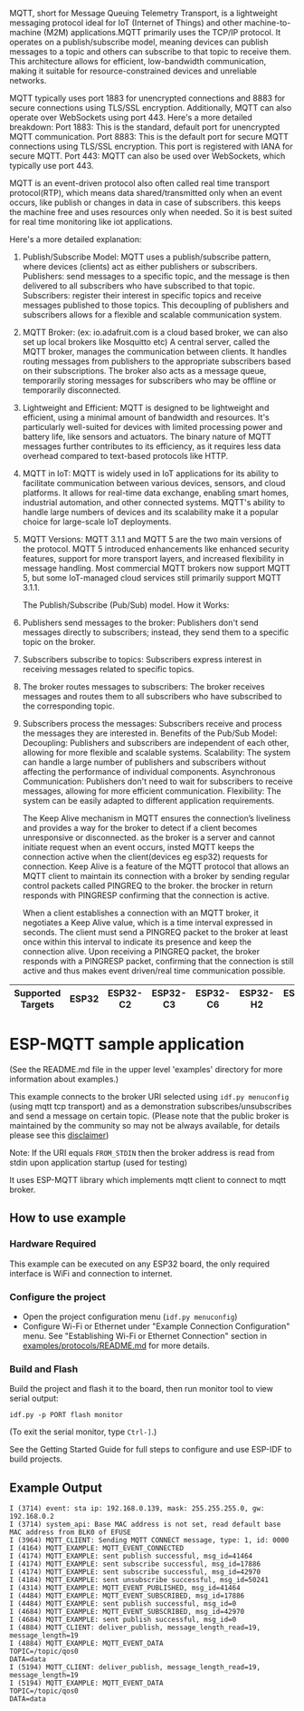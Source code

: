 MQTT, short for Message Queuing Telemetry Transport, is a lightweight messaging protocol ideal for IoT (Internet of Things) and other machine-to-machine (M2M) applications.MQTT primarily uses the TCP/IP protocol. It operates on a publish/subscribe model, meaning devices can publish messages to a topic and others can subscribe to that topic to receive them. This architecture allows for efficient, low-bandwidth communication, making it suitable for resource-constrained devices and unreliable networks.

MQTT typically uses port 1883 for unencrypted connections and 8883 for secure connections using TLS/SSL encryption. Additionally, MQTT can also operate over WebSockets using port 443.
Here's a more detailed breakdown:
Port 1883: This is the standard, default port for unencrypted MQTT communication.
Port 8883: This is the default port for secure MQTT connections using TLS/SSL encryption. This port is registered with IANA for secure MQTT.
Port 443: MQTT can also be used over WebSockets, which typically use port 443.

MQTT is an event-driven protocol also often called real time transport protocol(RTP), which means data shared/transmitted only when an event occurs, like publish or changes in data in case of subscribers. this keeps the machine free and uses resources only when needed. So it is best suited for real time monitoring like iot applications.

Here's a more detailed explanation:

1. Publish/Subscribe Model:
   MQTT uses a publish/subscribe pattern, where devices (clients) act as either publishers or subscribers.
   Publishers: send messages to a specific topic, and the message is then delivered to all subscribers who have subscribed to that topic.
   Subscribers: register their interest in specific topics and receive messages published to those topics.
   This decoupling of publishers and subscribers allows for a flexible and scalable communication system.
2. MQTT Broker:
   (ex: io.adafruit.com is a cloud based broker, we can also set up local brokers like Mosquitto etc)
   A central server, called the MQTT broker, manages the communication between clients.
   It handles routing messages from publishers to the appropriate subscribers based on their subscriptions.
   The broker also acts as a message queue, temporarily storing messages for subscribers who may be offline or temporarily disconnected.
3. Lightweight and Efficient:
   MQTT is designed to be lightweight and efficient, using a minimal amount of bandwidth and resources.
   It's particularly well-suited for devices with limited processing power and battery life, like sensors and actuators.
   The binary nature of MQTT messages further contributes to its efficiency, as it requires less data overhead compared to text-based protocols like HTTP.
4. MQTT in IoT:
   MQTT is widely used in IoT applications for its ability to facilitate communication between various devices, sensors, and cloud platforms.
   It allows for real-time data exchange, enabling smart homes, industrial automation, and other connected systems.
   MQTT's ability to handle large numbers of devices and its scalability make it a popular choice for large-scale IoT deployments.
5. MQTT Versions:
   MQTT 3.1.1 and MQTT 5 are the two main versions of the protocol.
   MQTT 5 introduced enhancements like enhanced security features, support for more transport layers, and increased flexibility in message handling.
   Most commercial MQTT brokers now support MQTT 5, but some IoT-managed cloud services still primarily support MQTT 3.1.1.

   The Publish/Subscribe (Pub/Sub) model. How it Works:

6. Publishers send messages to the broker:
   Publishers don't send messages directly to subscribers; instead, they send them to a specific topic on the broker.
7. Subscribers subscribe to topics:
   Subscribers express interest in receiving messages related to specific topics.
8. The broker routes messages to subscribers:
   The broker receives messages and routes them to all subscribers who have subscribed to the corresponding topic.
9. Subscribers process the messages:
   Subscribers receive and process the messages they are interested in.
   Benefits of the Pub/Sub Model:
   Decoupling:
   Publishers and subscribers are independent of each other, allowing for more flexible and scalable systems.
   Scalability:
   The system can handle a large number of publishers and subscribers without affecting the performance of individual components.
   Asynchronous Communication:
   Publishers don't need to wait for subscribers to receive messages, allowing for more efficient communication.
   Flexibility:
   The system can be easily adapted to different application requirements.

   The Keep Alive mechanism in MQTT ensures the connection’s liveliness and provides a way for the broker to detect if a client becomes unresponsive or disconnected.
   as the broker is a server and cannot initiate request when an event occurs, insted MQTT keeps the connection active when the client(devices eg esp32) requests for connection.
   Keep Alive is a feature of the MQTT protocol that allows an MQTT client to maintain its connection with a broker by sending regular control packets called PINGREQ to the broker. the brocker in return responds with PINGRESP confirming that the connection is active.

   When a client establishes a connection with an MQTT broker, it negotiates a Keep Alive value, which is a time interval expressed in seconds. The client must send a PINGREQ packet to the broker at least once within this interval to indicate its presence and keep the connection alive. Upon receiving a PINGREQ packet, the broker responds with a PINGRESP packet, confirming that the connection is still active and thus makes event driven/real time communication possible.

| Supported Targets | ESP32 | ESP32-C2 | ESP32-C3 | ESP32-C6 | ESP32-H2 | ESP32-S2 | ESP32-S3 |
| ----------------- | ----- | -------- | -------- | -------- | -------- | -------- | -------- |

# ESP-MQTT sample application

(See the README.md file in the upper level 'examples' directory for more information about examples.)

This example connects to the broker URI selected using `idf.py menuconfig` (using mqtt tcp transport) and as a demonstration subscribes/unsubscribes and send a message on certain topic.
(Please note that the public broker is maintained by the community so may not be always available, for details please see this [disclaimer](https://iot.eclipse.org/getting-started/#sandboxes))

Note: If the URI equals `FROM_STDIN` then the broker address is read from stdin upon application startup (used for testing)

It uses ESP-MQTT library which implements mqtt client to connect to mqtt broker.

## How to use example

### Hardware Required

This example can be executed on any ESP32 board, the only required interface is WiFi and connection to internet.

### Configure the project

- Open the project configuration menu (`idf.py menuconfig`)
- Configure Wi-Fi or Ethernet under "Example Connection Configuration" menu. See "Establishing Wi-Fi or Ethernet Connection" section in [examples/protocols/README.md](../../README.md) for more details.

### Build and Flash

Build the project and flash it to the board, then run monitor tool to view serial output:

```
idf.py -p PORT flash monitor
```

(To exit the serial monitor, type `Ctrl-]`.)

See the Getting Started Guide for full steps to configure and use ESP-IDF to build projects.

## Example Output

```
I (3714) event: sta ip: 192.168.0.139, mask: 255.255.255.0, gw: 192.168.0.2
I (3714) system_api: Base MAC address is not set, read default base MAC address from BLK0 of EFUSE
I (3964) MQTT_CLIENT: Sending MQTT CONNECT message, type: 1, id: 0000
I (4164) MQTT_EXAMPLE: MQTT_EVENT_CONNECTED
I (4174) MQTT_EXAMPLE: sent publish successful, msg_id=41464
I (4174) MQTT_EXAMPLE: sent subscribe successful, msg_id=17886
I (4174) MQTT_EXAMPLE: sent subscribe successful, msg_id=42970
I (4184) MQTT_EXAMPLE: sent unsubscribe successful, msg_id=50241
I (4314) MQTT_EXAMPLE: MQTT_EVENT_PUBLISHED, msg_id=41464
I (4484) MQTT_EXAMPLE: MQTT_EVENT_SUBSCRIBED, msg_id=17886
I (4484) MQTT_EXAMPLE: sent publish successful, msg_id=0
I (4684) MQTT_EXAMPLE: MQTT_EVENT_SUBSCRIBED, msg_id=42970
I (4684) MQTT_EXAMPLE: sent publish successful, msg_id=0
I (4884) MQTT_CLIENT: deliver_publish, message_length_read=19, message_length=19
I (4884) MQTT_EXAMPLE: MQTT_EVENT_DATA
TOPIC=/topic/qos0
DATA=data
I (5194) MQTT_CLIENT: deliver_publish, message_length_read=19, message_length=19
I (5194) MQTT_EXAMPLE: MQTT_EVENT_DATA
TOPIC=/topic/qos0
DATA=data
```
